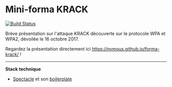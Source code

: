 Mini-forma KRACK
================
[![Build Status](https://travis-ci.org/nymous/forma-krack.svg?branch=master)](https://travis-ci.org/nymous/forma-krack)

Brève présentation sur l'attaque KRACK découverte sur le protocole WPA et WPA2, dévoilée le 16 octobre 2017.

Regardez la présentation directement ici https://nymous.github.io/forma-krack/ !

------------
**Stack technique**

- [Spectacle](https://github.com/FormidableLabs/spectacle) et son [boilerplate](https://github.com/FormidableLabs/spectacle-boilerplate)
